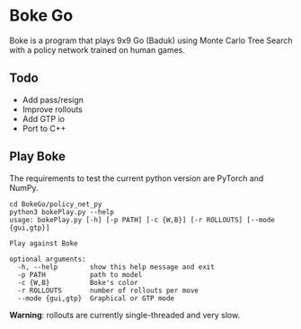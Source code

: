# Boke Go
Boke is a program that plays 9x9 Go (Baduk) using Monte Carlo Tree Search with a policy network trained on human games. 

## Todo
* Add pass/resign
* Improve rollouts
* Add GTP io
* Port to C++

## Play Boke
The requirements to test the current python version are PyTorch and NumPy. 
```
cd BokeGo/policy_net_py
python3 bokePlay.py --help
usage: bokePlay.py [-h] [-p PATH] [-c {W,B}] [-r ROLLOUTS] [--mode {gui,gtp}]

Play against Boke

optional arguments:
  -h, --help        show this help message and exit
  -p PATH           path to model
  -c {W,B}          Boke's color
  -r ROLLOUTS       number of rollouts per move
  --mode {gui,gtp}  Graphical or GTP mode
```
**Warning**: rollouts are currently single-threaded and very slow. 
